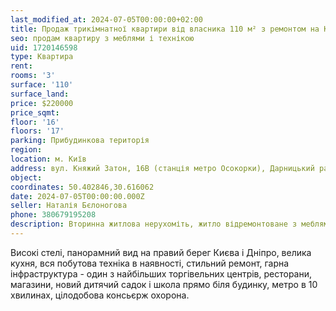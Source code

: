 ```yaml
---
last_modified_at: 2024-07-05T00:00:00+02:00
title: Продаж трикімнатної квартири від власника 110 м² з ремонтом на Княжому Затоні
seo: продам квартиру з меблями і технікою
uid: 1720146598
type: Квартира
rent:
rooms: '3'
surface: '110'
surface_land:
price: $220000
price_sqmt:
floor: '16'
floors: '17'
parking: Прибудинкова територія
region:
location: м. Київ
address: вул. Княжий Затон, 16В (станція метро Осокорки), Дарницький район
object:
coordinates: 50.402846,30.616062
date: 2024-07-05T00:00:00.000Z
seller: Наталія Бєлоногова
phone: 380679195208
description: Вторинна житлова нерухоміть, житло відремонтоване з меблями і технікою, придатне і готове для проживання
---
```


Високі стелі, панорамний вид на правий берег Києва і Дніпро, велика кухня, вся побутова техніка в наявності, стильний ремонт, гарна інфраструктура - один з найбільших торгівельних центрів, ресторани, магазини, новий дитячий садок і школа прямо біля будинку, метро в 10 хвилинах, цілодобова консьєрж охорона.
